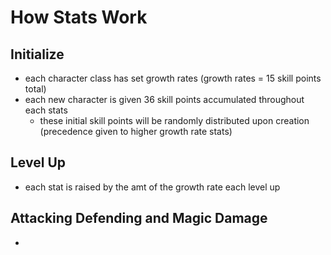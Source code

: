 # How Stats Work 

## Initialize 
- each character class has set growth rates (growth rates = 15 skill points total)
- each new character is given 36 skill points accumulated throughout each stats
  - these initial skill points will be randomly distributed upon creation (precedence given to higher growth rate stats)

## Level Up
- each stat is raised by the amt of the growth rate each level up 

## Attacking Defending and Magic Damage 
- 